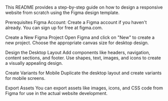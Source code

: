 This README provides a step-by-step guide on how to design a responsive website from scratch using the Figma design template.

Prerequisites
Figma Account: Create a Figma account if you haven't already. You can sign up for free at figma.com.

Create a New Figma Project
Open Figma and click on "New" to create a new project.
Choose the appropriate canvas size for desktop design. 

Design the Desktop Layout
Add components like headers, navigation, content sections, and footer. Use shapes, text, images, and icons to create a visually appealing design.

Create Variants for Mobile
Duplicate the desktop layout and create variants for mobile screens. 

Export Assets
You can export assets like images, icons, and CSS code from Figma for use in the actual website development.

